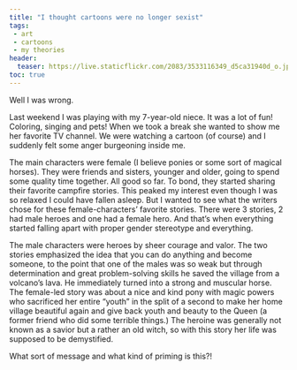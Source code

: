```yaml
---
title: "I thought cartoons were no longer sexist"
tags:
 - art
 - cartoons
 - my theories
header:
  teaser: https://live.staticflickr.com/2083/3533116349_d5ca31940d_o.jpg
toc: true
---  
```


Well I was wrong.

Last weekend I was playing with my 7-year-old niece. It was a lot of fun! Coloring, singing and pets! When we took a break she wanted to show me her favorite TV channel. We were watching a cartoon (of course) and I suddenly felt some anger burgeoning inside me.

The main characters were female (I believe ponies or some sort of magical horses). They were friends and sisters, younger and older, going to spend some quality time together. All good so far. To bond, they started sharing their favorite campfire stories. This peaked my interest even though I was so relaxed I could have fallen asleep. But I wanted to see what the writers chose for these female-characters’ favorite stories. There were 3 stories, 2 had male heroes and one had a female hero. And that’s when everything started falling apart with proper gender stereotype and everything.

The male characters were heroes by sheer courage and valor. The two stories emphasized the idea that you can do anything and become someone, to the point that one of the males was so weak but through determination and great problem-solving skills he saved the village from a volcano’s lava. He immediately turned into a strong and muscular horse. The female-led story was about a nice and kind pony with magic powers who sacrificed her entire “youth” in the split of a second to make her home village beautiful again and give back youth and beauty to the Queen (a former friend who did some terrible things.) The heroine was generally not known as a savior but a rather an old witch, so with this story her life was supposed to be demystified.

What sort of message and what kind of priming is this?!